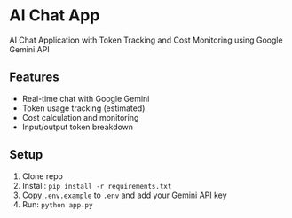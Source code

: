 # AI Chat App
AI Chat Application with Token Tracking and Cost Monitoring using Google Gemini API

## Features
- Real-time chat with Google Gemini
- Token usage tracking (estimated)
- Cost calculation and monitoring
- Input/output token breakdown

## Setup
1. Clone repo
2. Install: `pip install -r requirements.txt`
3. Copy `.env.example` to `.env` and add your Gemini API key
4. Run: `python app.py`
